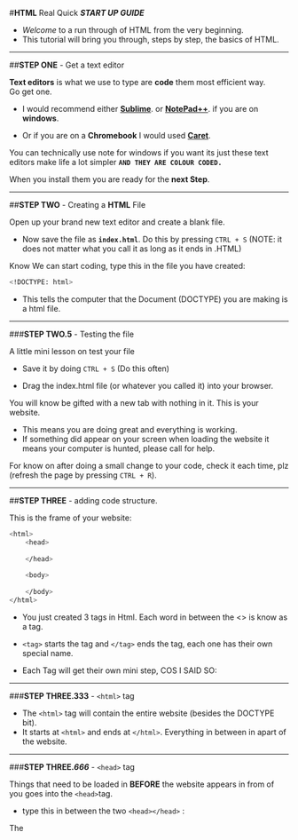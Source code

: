 #**HTML** Real Quick ***START UP GUIDE***

- *Welcome* to a run through of HTML from the very beginning.
- This tutorial will bring you through, steps by step, the basics of HTML.

---
##**STEP ONE** - Get a text editor

**Text editors** is what we use to type are **code** them most efficient way.  
 Go get one.

- I would recommend either [**Sublime**](https://www.sublimetext.com/3). or [**NotePad++**](https://notepad-plus-plus.org/download/v7.2.html). if you are on **windows**.

- Or if you are on a **Chromebook** I would used [**Caret**](https://chrome.google.com/webstore/detail/caret/fljalecfjciodhpcledpamjachpmelml).

You can technically use note for windows if you want its just these text editors make life a lot simpler **`AND THEY ARE COLOUR CODED.`**

When you install them you are ready for the **next Step**.

---

##**STEP TWO** - Creating a **HTML** File

Open up your brand new text editor and create a blank file.

- Now save the file as **`index.html`**. Do this by pressing `CTRL + S`
(NOTE: it does not matter what you call it as long as it ends in .HTML)

Know We can start coding, type this in the file you have created:

```sh
<!DOCTYPE: html> 
```

- This tells the computer that the Document (DOCTYPE) you are making is a html file. 

---
###**STEP TWO.5** - Testing the file

A little mini lesson on test your file 

- Save it by doing `CTRL + S` (Do this often) 

- Drag the index.html file (or whatever you called it) into your browser. 

You will know be gifted with a new tab with nothing in it.
This is your website.

- This means you are doing great and everything is working.
- If something did appear on your screen when loading the website it means your computer is hunted, please call for help.

For know on after doing a small change to your code, check it each time, plz
(refresh the page by pressing `CTRL + R`).

---
##**STEP THREE** - adding code structure.

This is the frame of your website:
```sh
<html>                                      
	<head>
			
	</head>
		
	<body>
			
	</body>
</html>
```
- You just created 3 tags in Html. Each word in between the <> is know as a tag.
- `<tag>` starts the tag and `</tag>` ends the tag, each one has their own special name. 

- Each Tag will get their own mini step, COS I SAID SO:

---
###**STEP THREE.333** - `<html>` tag


- The `<html>` tag will contain the entire website (besides the DOCTYPE bit).
- It starts at `<html>` and ends at `</html>`. Everything in between in apart of the website.

---
###**STEP THREE.*666*** - `<head>` tag

Things that need to be loaded in **BEFORE** the website appears in from of you goes into the `<head>`tag.

- type this in between the two `<head></head>` :


	<title> A GREAT WEBSITE</title>


The <Title> is the name you give your website that will appear in the tab bar above, you see? 

- Test it out. (by dragging the html file into the browser, make sure to save the file before).

The `<head>` section can have many things in it such as: *links to other code, types of font, CSS* we will get to them in the future.

---
###**STEP THREE.*999*** - `<body>` tag

This by far the best and most important tag. 

- The `<body>` tag contains everything view-able on the website.
	- Take down this example *INSIDE* the `<body>`:
	
```sh
<h1>Welcome, to THIS GREAT WEBSITE</h1>
	
<p>Isn't Ciaran just the best.</p>
```

- Now test out your website, did you get the text on the website, I bet you did. 

- The `<h1>`(**header**) and `<p>`(**paragraph**) are more tags that add text to your website with their own attributes . 
- The `<h1>`(Header) creates Text in big size for the header of a website. 
- Anything between `<h1></h1>` becomes the header.
(you can also have h2, h3...etc for smaller headers)

- The `<p>`(paragaph) makes text appear in a fairly small size for paragraphs.

These tags inside the body make up most of the structure of your website.

- There is an insane amount of these **tags** for all sort of customising.

- I would recamend messing around with these and learning more off [w3schools](http://www.w3schools.com/html/) school.
- Now that you *know the basics* you can experiment freely.
- They have a giant collection of **examples** for you to try. NOW GO!
	



